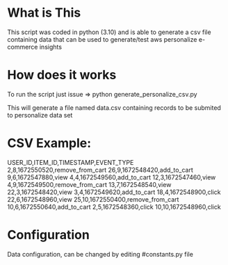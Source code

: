 
# What is This
This script was coded in python (3.10) and is able to generate a csv file containing data that can be used to generate/test aws personalize e-commerce insights

# How does it works

To run the script just issue => python generate_personalize_csv.py

This will generate a file named data.csv containing records to be submited to personalize data set 

# CSV Example:
USER_ID,ITEM_ID,TIMESTAMP,EVENT_TYPE
2,8,1672550520,remove_from_cart
26,9,1672548420,add_to_cart
9,6,1672547880,view
4,4,1672549560,add_to_cart
12,3,1672547460,view
4,9,1672549500,remove_from_cart
13,7,1672548540,view
22,3,1672548420,view
3,4,1672549620,add_to_cart
18,4,1672548900,click
22,6,1672548960,view
25,10,1672550400,remove_from_cart
10,6,1672550640,add_to_cart
2,5,1672548360,click
10,10,1672548960,click

# Configuration
Data configuration, can be changed by editing #constants.py file